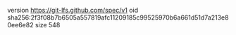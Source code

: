 version https://git-lfs.github.com/spec/v1
oid sha256:2f3f08b7b6505a557819afc11209185c99525970b6a661d51d7a213e80ee6e82
size 548
